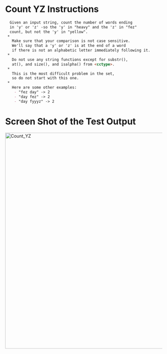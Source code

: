 # Count YZ Instructions  
```md 
  Given an input string, count the number of words ending
  in 'y' or 'z' -so the 'y' in "heavy" and the 'z' in "fez"
  count, but not the 'y' in "yellow".
 *
   Make sure that your comparison is not case sensitive.
   We'll say that a 'y' or 'z' is at the end of a word
   if there is not an alphabetic letter immediately following it.
 *
   Do not use any string functions except for substr(),
   at(), and size(), and isalpha() from <cctype>.
 *
   This is the most difficult problem in the set,
   so do not start with this one.
 *
   Here are some other examples:
    - "fez day" -> 2
    - "day fez" -> 2
    - "day fyyyz" -> 2
```

# Screen Shot of the Test Output 

<img width="692" alt="Count_YZ" src="https://user-images.githubusercontent.com/107374333/213939582-2c3b0804-342a-45b0-893a-9938a9ebdf20.png">
